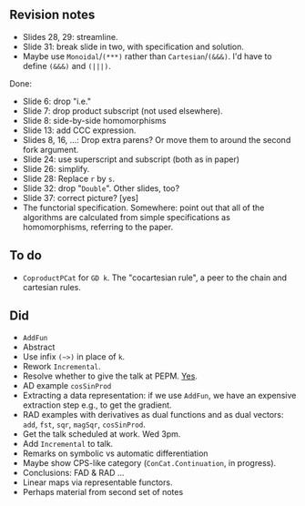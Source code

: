 ## Revision notes

*   Slides 28, 29: streamline.
*   Slide 31: break slide in two, with specification and solution.
*   Maybe use `Monoidal`/`(***)` rather than `Cartesian`/`(&&&)`.
    I'd have to define `(&&&)` and `(|||)`.

Done:

*   Slide 6: drop "i.e."
*   Slide 7: drop product subscript (not used elsewhere).
*   Slide 8: side-by-side homomorphisms
*   Slide 13: add CCC expression.
*   Slides 8, 16, ...: Drop extra parens? Or move them to around the second fork argument.
*   Slide 24: use superscript and subscript (both as in paper)
*   Slide 26: simplify.
*   Slide 28: Replace `r` by `s`.
*   Slide 32: drop "`Double`". Other slides, too?
*   Slide 37: correct picture? [yes]
*   The functorial specification.
    Somewhere: point out that all of the algorithms are calculated from simple specifications as homomorphisms, referring to the paper.

## To do

*   `CoproductPCat` for `GD k`.
    The "cocartesian rule", a peer to the chain and cartesian rules.

## Did

*   `AddFun`
*   Abstract
*   Use infix `(~>)` in place of `k`.
*   Rework `Incremental`.
*   Resolve whether to give the talk at PEPM.
    [Yes](https://popl18.sigplan.org/track/PEPM-2018#Invited-Talks).
*   AD example `cosSinProd`
*   Extracting a data representation: if we use `AddFun`, we have an expensive extraction step e.g., to get the gradient.
*   RAD examples with derivatives as dual functions and as dual vectors: `add`, `fst`, `sqr`, `magSqr`, `cosSinProd`.
*   Get the talk scheduled at work. Wed 3pm.
*   Add `Incremental` to talk.
*   Remarks on symbolic vs automatic differentiation
*   Maybe show CPS-like category (`ConCat.Continuation`, in progress).
*   Conclusions: FAD & RAD ...
*   Linear maps via representable functors.
*   Perhaps material from second set of notes
